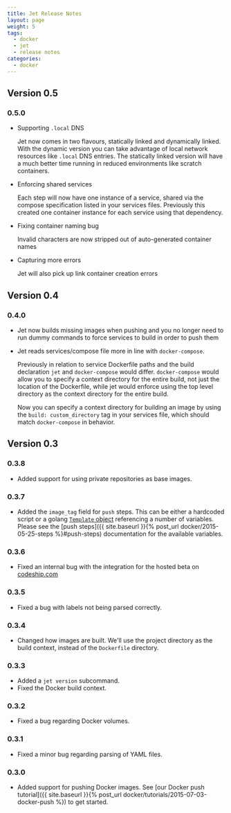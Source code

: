 ```yaml
---
title: Jet Release Notes
layout: page
weight: 5
tags:
  - docker
  - jet
  - release notes
categories:
  - docker
---
```


## Version 0.5

### 0.5.0

* Supporting `.local` DNS

    Jet now comes in two flavours, statically linked and dynamically linked. With the dynamic version you can take advantage of local network resources like `.local` DNS entries. The statically linked version will have a much better time running in reduced environments like scratch containers.

* Enforcing shared services

    Each step will now have one instance of a service, shared via the compose specification listed in your services files. Previously this created one container instance for each service using that dependency.

* Fixing container naming bug

    Invalid characters are now stripped out of auto-generated container names

* Capturing more errors

    Jet will also pick up link container creation errors

## Version 0.4

### 0.4.0

* Jet now builds missing images when pushing and you no longer need to run dummy commands to force services to build in order to push them
* Jet reads services/compose file more in line with `docker-compose`.

    Previously in relation to service Dockerfile paths and the build declaration `jet` and `docker-compose` would differ. `docker-compose` would allow you to specify a context directory for the entire build, not just the location of the Dockerfile, while jet would enforce using the top level directory as the context directory for the entire build.

    Now you can specify a context directory for building an image by using the `build: custom_directory` tag in your services file, which should match `docker-compose` in behavior.

## Version 0.3

### 0.3.8

* Added support for using private repositories as base images.

### 0.3.7

* Added the `image_tag` field for `push` steps. This can be either a hardcoded script or a golang [`Template` object](http://golang.org/pkg/text/template/) referencing a number of variables. Please see the [push steps]({{ site.baseurl }}{% post_url docker/2015-05-25-steps %}#push-steps) documentation for the available variables.

### 0.3.6

* Fixed an internal bug with the integration for the hosted beta on [codeship.com](https://codeship.com)

### 0.3.5

* Fixed a bug with labels not being parsed correctly.

### 0.3.4

* Changed how images are built. We'll use the project directory as the build context, instead of the `Dockerfile` directory.

### 0.3.3

* Added a `jet version` subcommand.
* Fixed the Docker build context.

### 0.3.2

* Fixed a bug regarding Docker volumes.

### 0.3.1

* Fixed a minor bug regarding parsing of YAML files.

### 0.3.0

* Added support for pushing Docker images. See [our Docker push tutorial]({{ site.baseurl }}{% post_url docker/tutorials/2015-07-03-docker-push %}) to get started.
